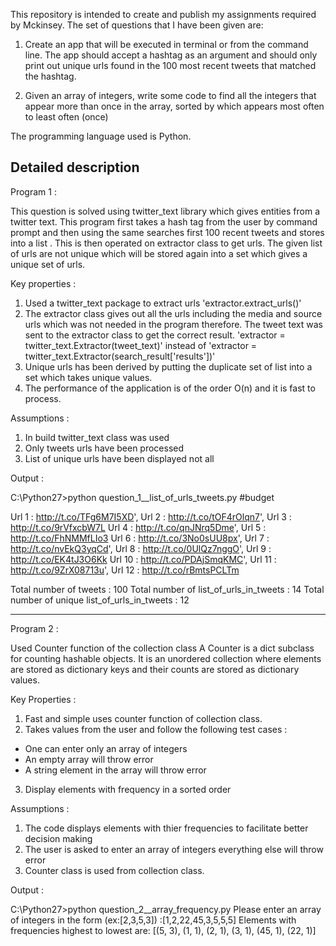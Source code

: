 This repository is intended to create and publish my assignments required by Mckinsey. The set of questions that I have been given are:

1. Create an app that will be executed in terminal or from the command line. The app should accept a hashtag as an argument and should only print out unique urls found in the 100 most recent tweets that matched the hashtag.

2. Given an array of integers, write some code to find all the integers that appear more than once in the array, sorted by which appears most often to least often (once)

The programming language used is  Python.

Detailed description
------------------------------------------------------------------------------------------------------------------
Program 1 : 

This question is solved using twitter_text library which gives entities from a twitter text. This program first takes a hash tag from the user by command prompt and then using the same searches first 100 recent tweets and stores into a list . This is then operated on extractor class to get urls. The given list of urls are not unique which will be stored again into a set which gives a unique set of urls.

Key properties :

1. Used a twitter_text package to extract urls 'extractor.extract_urls()'
2. The extractor class gives out all the urls including the media and source urls which was not needed in the program therefore. The tweet text was sent to the extractor class to get the correct result. 'extractor = twitter_text.Extractor(tweet_text)' instead of 'extractor = twitter_text.Extractor(search_result['results'])'
3. Unique urls has been derived by putting the duplicate set of list into a set which takes unique values.
4. The performance of the application is of the order O(n) and it is fast to process.

Assumptions :

1. In build twitter_text class was used 
2. Only tweets urls have been processed
3. List of unique urls have been displayed not all

Output :

C:\Python27>python question_1__list_of_urls_tweets.py #budget

 Url 1 :  http://t.co/TFg6M7I5XD',
 Url 2 :  http://t.co/tOF4rOlqn7',
 Url 3 :  http://t.co/9rVfxcbW7L
 Url 4 :  http://t.co/qnJNrq5Dme',
 Url 5 :  http://t.co/FhNMMfLIo3
 Url 6 :  http://t.co/3No0sUU8px',
 Url 7 :  http://t.co/nvEkQ3yqCd',
 Url 8 :  http://t.co/0UlQz7nggO',
 Url 9 :  http://t.co/EK4tJ3O6Kk
 Url 10 :  http://t.co/PDAjSmqKMC',
 Url 11 :  http://t.co/9ZrX08713u',
 Url 12 :  http://t.co/rBmtsPCLTm
 
 Total number of tweets :  100
 Total number of list_of_urls_in_tweets :  14 
 Total number of unique list_of_urls_in_tweets :  12

-------------------------------------------------------------------------------------------------------
Program 2 : 

Used Counter function of the collection class A Counter is a dict subclass for counting hashable objects. It is an unordered collection where elements are stored as dictionary keys and their counts are stored as dictionary values.

Key Properties :

1. Fast and simple uses counter function of collection class.
2. Takes values from the user and follow the following test cases :
  - One can enter only an array of integers
  - An empty array will throw error
  - A string element in the array will throw error
3. Display elements with frequency in a sorted order

Assumptions :

1. The code displays elements with thier frequencies to facilitate better decision making
2. The user is asked to enter an array of integers everything else will throw error
3. Counter class is used from collection class.

Output :


C:\Python27>python question_2__array_frequency.py
Please enter an array of integers in the form (ex:[2,3,5,3]) :[1,2,22,45,3,5,5,5]
Elements with frequencies highest to lowest are: [(5, 3), (1, 1), (2, 1), (3, 1), (45, 1), (22, 1)]


